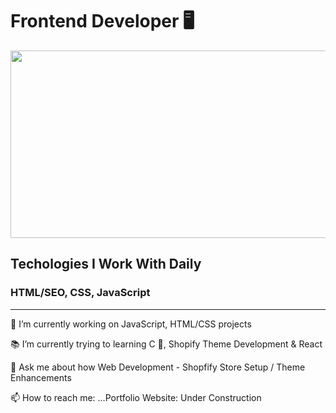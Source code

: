 <h1>Frontend Developer 🖥</h1> 


<img src="https://cdn.pixabay.com/photo/2022/01/17/09/03/program-6944163__480.jpg" style="height: 300px; width: 1200px; object-fit: cover">

<h2>Techologies I Work With Daily</h2>
<h3>HTML/SEO, CSS, JavaScript</h3>

<hr/>

<p>🛒 I’m currently working on JavaScript, HTML/CSS projects</p>
<p>📚 I’m currently trying to learning C 💾, Shopify Theme Development & React</p>
<p>💬 Ask me about how Web Development - Shopfify Store Setup / Theme Enhancements</p>
<p>📫 How to reach me: ...Portfolio Website: Under Construction</p>
